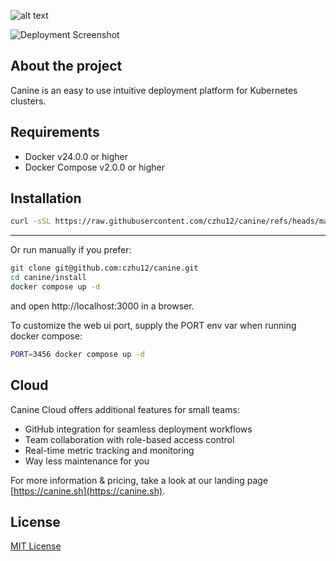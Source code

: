 ![alt text](https://github.com/czhu12/canine/blob/main/public/images/logo-full.png?raw=true)

![Deployment Screenshot](https://raw.githubusercontent.com/czhu12/canine/refs/heads/main/public/images/deployment_styled.png)

## About the project
Canine is an easy to use intuitive deployment platform for Kubernetes clusters.

## Requirements

* Docker v24.0.0 or higher
* Docker Compose v2.0.0 or higher

## Installation
```bash
curl -sSL https://raw.githubusercontent.com/czhu12/canine/refs/heads/main/install/install.sh | bash
```
---

Or run manually if you prefer:
```bash
git clone git@github.com:czhu12/canine.git
cd canine/install
docker compose up -d
```
and open http://localhost:3000 in a browser.

To customize the web ui port, supply the PORT env var when running docker compose:
```bash
PORT=3456 docker compose up -d
```

## Cloud

Canine Cloud offers additional features for small teams:
- GitHub integration for seamless deployment workflows
- Team collaboration with role-based access control
- Real-time metric tracking and monitoring
- Way less maintenance for you

For more information & pricing, take a look at our landing page [https://canine.sh](https://canine.sh).

## License

[MIT License](https://github.com/czhu12/canine/blob/main/LICENSE)
